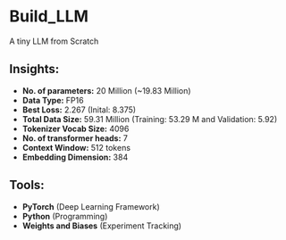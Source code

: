 # Build_LLM

A tiny LLM from Scratch

## Insights:

- **No. of parameters:** 20 Million (~19.83 Million)
- **Data Type:** FP16
- **Best Loss:** 2.267 (Inital: 8.375)
- **Total Data Size:** 59.31 Million (Training: 53.29 M and Validation: 5.92)
- **Tokenizer Vocab Size:** 4096
- **No. of transformer heads:** 7
- **Context Window:** 512 tokens
- **Embedding Dimension:** 384

## Tools:

- **PyTorch** (Deep Learning Framework)
- **Python** (Programming)
- **Weights and Biases** (Experiment Tracking)



